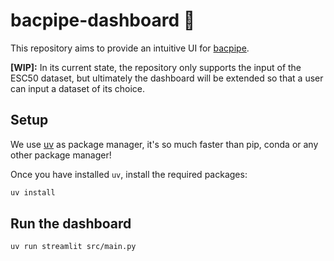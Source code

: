 # bacpipe-dashboard :star2:

This repository aims to provide an intuitive UI for [bacpipe](https://github.com/bioacoustic-ai/bacpipe/tree/main).

**[WIP]:** In its current state, the repository only supports the input of the ESC50 dataset, but ultimately the dashboard will be extended so that a user can input a dataset of its choice.


## Setup

We use [uv](https://github.com/astral-sh/uv) as package manager, it's so much faster than pip, conda or any other package manager!

Once you have installed `uv`, install the required packages:

```bash
uv install
```

## Run the dashboard

```
uv run streamlit src/main.py
```
